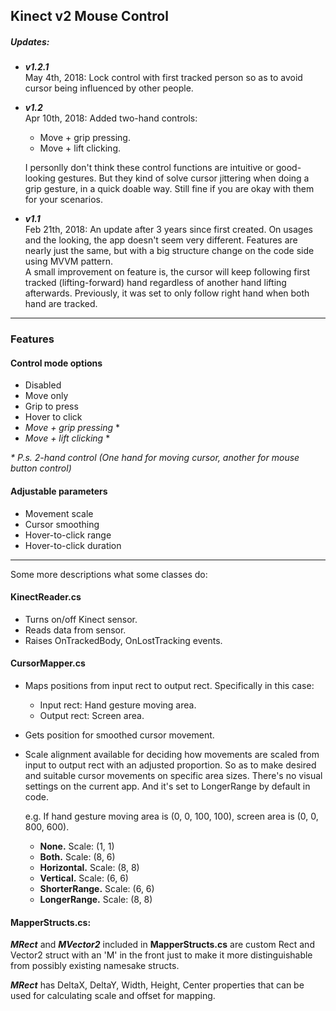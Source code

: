 ## Kinect v2 Mouse Control

##### Updates:
  * ***v1.2.1***  
  	May 4th, 2018: Lock control with first tracked person so as to avoid cursor being influenced by other people.
  * ***v1.2***  
  	Apr 10th, 2018: Added two-hand controls:
	 * Move + grip pressing.
	 * Move + lift clicking.

	I personlly don't think these control functions are intuitive or good-looking gestures. But they kind of solve cursor jittering when doing a grip gesture, in a quick doable way. Still fine if you are okay with them for your scenarios.
  * ***v1.1***  
  	Feb 21th, 2018: An update after 3 years since first created. On usages and the looking, the app doesn't seem very different. Features are nearly just the same, but with a big structure change on the code side using MVVM pattern.  
    A small improvement on feature is, the cursor will keep following first tracked (lifting-forward) hand regardless of another hand lifting afterwards. Previously, it was set to only follow right hand when both hand are tracked.
---
### Features

#### Control mode options
* Disabled
* Move only
* Grip to press
* Hover to click
* *Move + grip pressing* \*
* *Move + lift clicking* \*

*\* P.s. 2-hand control (One hand for moving cursor, another for mouse button control)*


#### Adjustable parameters
* Movement scale
* Cursor smoothing
* Hover-to-click range
* Hover-to-click duration
---
Some more descriptions what some classes do:
#### KinectReader.cs
* Turns on/off Kinect sensor.
* Reads data from sensor.
* Raises OnTrackedBody, OnLostTracking events.
#### CursorMapper.cs
* Maps positions from input rect to output rect. Specifically in this case:
  * Input rect: Hand gesture moving area.
  * Output rect: Screen area.
* Gets position for smoothed cursor movement.
* Scale alignment available for deciding how movements are scaled from input to output rect with an adjusted proportion. So as to make desired and suitable cursor movements on specific area sizes. There's no visual settings on the current app. And it's set to LongerRange by default in code.

	e.g. If hand gesture moving area is (0, 0, 100, 100), screen area is (0, 0, 800, 600).
    
  * **None.** Scale: (1, 1)
  * **Both.** Scale: (8, 6)
  * **Horizontal.** Scale: (8, 8)
  * **Vertical.** Scale: (6, 6)
  * **ShorterRange.** Scale: (6, 6)
  * **LongerRange.** Scale: (8, 8)


#### MapperStructs.cs:
***MRect*** and ***MVector2*** included in **MapperStructs.cs** are custom Rect and Vector2 struct with an 'M' in the front just to make it more distinguishable from possibly existing namesake structs.

***MRect*** has DeltaX, DeltaY, Width, Height, Center properties that can be used for calculating scale and offset for mapping.
